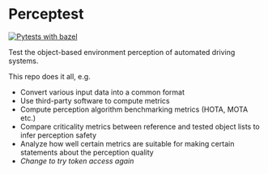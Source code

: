 # Perceptest

[![Pytests with bazel](https://github.com/michael-hoss/perceptest/actions/workflows/pytest_with_bazel.yml/badge.svg)](https://github.com/michael-hoss/perceptest/actions/workflows/pytest_with_bazel.yml)

Test the object-based environment perception of automated driving systems.

This repo does it all, e.g.
- Convert various input data into a common format
- Use third-party software to compute metrics
- Compute perception algorithm benchmarking metrics (HOTA, MOTA etc.)
- Compare criticality metrics between reference and tested object lists to infer perception safety
- Analyze how well certain metrics are suitable for making certain statements about the perception quality
- *Change to try token access again*
